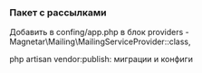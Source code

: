 <h3>Пакет с рассылками</h3>

<p>Добавить в confing/app.php в блок providers - Magnetar\Mailing\MailingServiceProvider::class,</p>
<p>php artisan vendor:publish: миграции и конфиги</p>